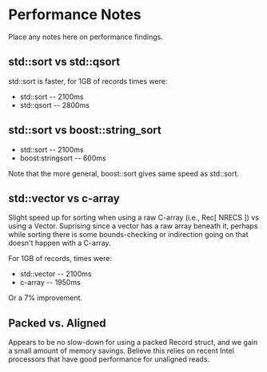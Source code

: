 # Performance Notes

Place any notes here on performance findings.

## std::sort vs std::qsort

std::sort is faster, for 1GB of records times were:
* std::sort -- 2100ms
* std::qsort -- 2800ms

## std::sort vs boost::string_sort

* std::sort -- 2100ms
* boost:stringsort -- 600ms

Note that the more general, boost::sort gives same speed as std::sort.

## std::vector vs c-array

Slight speed up for sorting when using a raw C-array (i.e., Rec[ NRECS ]) vs
using a Vector. Suprising since a vector has a raw array beneath it, perhaps
while sorting there is some bounds-checking or indirection going on that
doesn't happen with a C-array.

For 1GB of records, times were:

* std::vector -- 2100ms
* c-array -- 1950ms

Or a 7% improvement.

## Packed vs. Aligned

Appears to be no slow-down for using a packed Record struct, and we gain a
small amount of memory savings. Believe this relies on recent Intel processors
that have good performance for unaligned reads.

